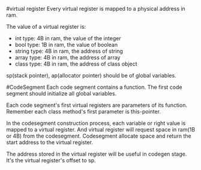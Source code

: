 #virtual register
Every virtual register is mapped to a physical address in ram.

The value of a virtual register is:

 - int type: 4B in ram, the value of the integer
 - bool type: 1B in ram, the value of boolean
 - string type: 4B in ram, the address of string
 - array type: 4B in ram, the address of array
 - class type: 4B in ram, the address of class object

sp(stack pointer), ap(allocator pointer) should be of global variables.

#CodeSegment
Each code segment contains a function. The first code segment should initialize all global variables.

Each code segment's first virtual registers are parameters of its function. Remember each class method's first parameter is this-pointer.

In the codesegment construction process, each variable or right value is mapped to a virtual register. And virtual register will request space in ram(1B or 4B) from the codesegment. Codesegment allocate space and return the start address to the virtual register. 

The address stored in the virtual register will be useful in codegen stage. It's the virtual register's offset to sp.